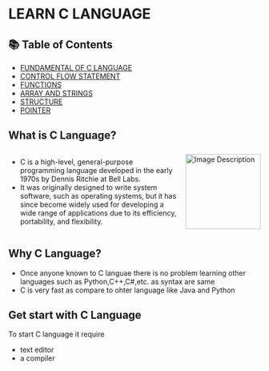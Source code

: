 # LEARN C LANGUAGE 

## 📚 Table of Contents
- [FUNDAMENTAL OF C LANGUAGE](FUNDAMENTAL_OF_C_LANGUAGE/readme.md)
- [CONTROL FLOW STATEMENT](CONTROL_FLOW_STATEMENT/readme.md)
- [FUNCTIONS](FUNCTIONS/readme.md)
- [ARRAY AND STRINGS](ARRAY_AND_STRINGS/readme.md)
- [STRUCTURE](STRUCTURE/readme.md)
- [POINTER](POINTER/readme.md)

## What is C Language?
  <div style="display: flex; align-items: center;">
<p><ul><li>C is a high-level, general-purpose programming language developed in the early 1970s by Dennis Ritchie at Bell Labs.</li>
<li>It was originally designed to write system software, such as operating systems, but it has since become widely used for developing a wide range of applications due to its efficiency, portability, and flexibility.</li></ul></p>
<img src="dennis_ritchie.webp" alt="Image Description" width="150" style="margin-left: 15px;">
</div>



## Why C Language?
- Once anyone known to C languae there is no problem learning other languages such as Python,C++,C#,etc. as syntax are same
- C is very fast as compare to ohter language like Java and Python   

## Get start with C Language
To start C language it require 
- text editor
- a compiler 





